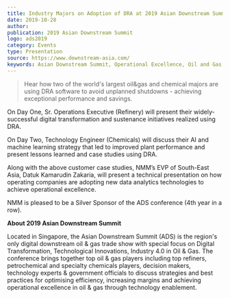 ```yaml
---  
title: Industry Majors on Adoption of DRA at 2019 Asian Downstream Summit
date: 2019-10-28
author: 
publication: 2019 Asian Downstream Summit
logo: ads2019
category: Events
type: Presentation
source: https://www.downstream-asia.com/
keywords: Asian Downstream Summit, Operational Excellence, Oil and Gas, Digital Transformation, Process Safety
---
```

> Hear how two of the world's largest oil&gas and chemical majors are using DRA software to avoid unplanned shutdowns - achieving exceptional performance and savings.

On Day One, Sr. Operations Executive (Refinery) will present their widely-successful digital transformation and sustenance initiatives realized using DRA.  

On Day Two, Technology Engineer (Chemicals) will discuss their AI and machine learning strategy that led to improved plant performance and present lessons learned and case studies using DRA.

Along with the above customer case studies, NMM’s EVP of South-East Asia, Datuk Kamarudin Zakaria, will present a technical presentation on how operating companies are adopting new data analytics technologies to achieve operational excellence. 

NMM is pleased to be a Silver Sponsor of the ADS conference (4th year in a row). 

**About 2019 Asian Downstream Summit**

Located in Singapore, the Asian Downstream Summit (ADS) is the region's only digital downstream oil & gas trade show with special focus on Digital Transformation, Technological Innovations, Industry 4.0 in Oil & Gas. The conference brings together top oil & gas players including top refiners, petrochemical and specialty chemicals players, decision makers, technology experts & government officials to discuss strategies and best practices for optimising efficiency, increasing margins and achieving operational excellence in oil & gas through technology enablement.
